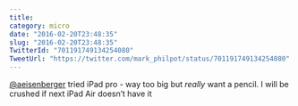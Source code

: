 ```yaml
---
title: 
category: micro
date: "2016-02-20T23:48:35"
slug: "2016-02-20T23:48:35"
TwitterId: "701191749134254080"
TweetUrl: "https://twitter.com/mark_philpot/status/701191749134254080"
---
```


[@aeisenberger](https://twitter.com/aeisenberger) tried iPad pro - way too big
but _really_ want a pencil. I will be crushed if next iPad Air doesn’t have it
